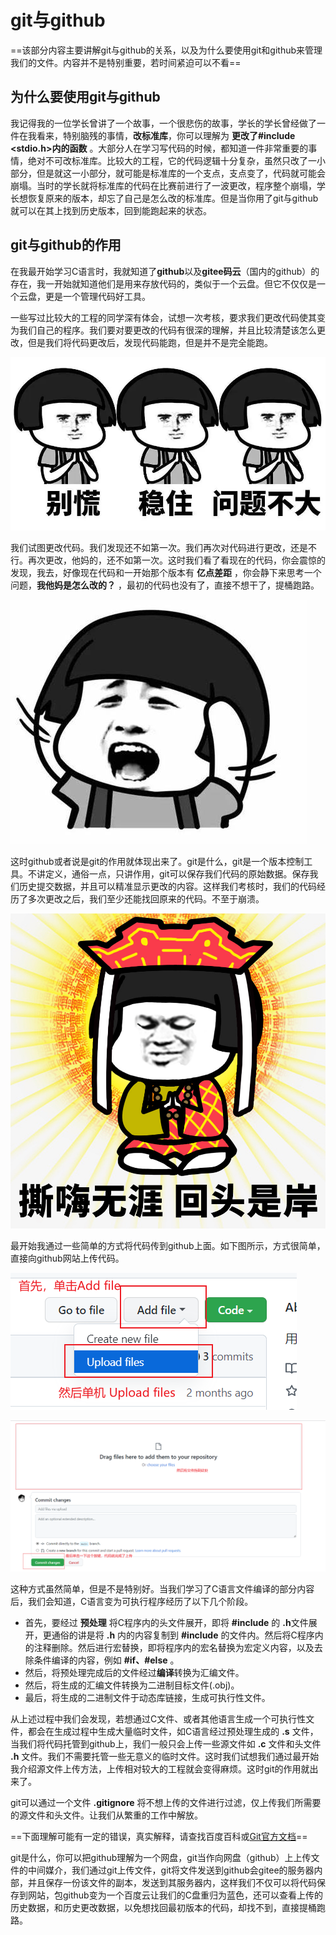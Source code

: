 # git与github

==该部分内容主要讲解git与github的关系，以及为什么要使用git和github来管理我们的文件。内容并不是特别重要，若时间紧迫可以不看==

## 为什么要使用git与github

我记得我的一位学长曾讲了一个故事，一个很悲伤的故事，学长的学长曾经做了一件在我看来，特别脑残的事情，**改标准库**，你可以理解为 **更改了#include <stdio.h>内的函数** 。大部分人在学习写代码的时候，都知道一件非常重要的事情，绝对不可改标准库。比较大的工程，它的代码逻辑十分复杂，虽然只改了一小部分，但是就这一小部分，就可能是标准库的一个支点，支点变了，代码就可能会崩塌。当时的学长就将标准库的代码在比赛前进行了一波更改，程序整个崩塌，学长想恢复原来的版本，却忘了自己是怎么改的标准库。但是当你用了git与github就可以在其上找到历史版本，回到能跑起来的状态。

## git与github的作用

在我最开始学习C语言时，我就知道了**github**以及**gitee码云**（国内的github）的存在，我一开始就知道他们是用来存放代码的，类似于一个云盘。但它不仅仅是一个云盘，更是一个管理代码好工具。

一些写过比较大的工程的同学深有体会，试想一次考核，要求我们更改代码使其变为我们自己的程序。我们要对要更改的代码有很深的理解，并且比较清楚该怎么更改，但是我们将代码更改后，发现代码能跑，但是并不是完全能跑。

![aHR0cHM6Ly9tbWJpei5xcGljLmNuL21tYml6X2pwZy9GTEg4ZUY1TVU0V3dWVm12cDZHVDN5Z0ZkWks3b3pCdFNRMzNtS2FPaWM1dTVBcUdSbGZRZVV0SDJMMUpwYVljUlI0RmNWSnJVRW1wdDlSR2pBT25ZblEvNjQw](attachment/aHR0cHM6Ly9tbWJpei5xcGljLmNuL21tYml6X2pwZy9GTEg4ZUY1TVU0V3dWVm12cDZHVDN5Z0ZkWks3b3pCdFNRMzNtS2FPaWM1dTVBcUdSbGZRZVV0SDJMMUpwYVljUlI0RmNWSnJVRW1wdDlSR2pBT25ZblEvNjQw.png)

我们试图更改代码。我们发现还不如第一次。我们再次对代码进行更改，还是不行。再次更改，他妈的，还不如第一次。这时我们看了看现在的代码，你会震惊的发现，我去，好像现在代码和一开始那个版本有 **亿点差距** ，你会静下来思考一个问题，**我他妈是怎么改的？** ，最初的代码也没有了，直接不想干了，提桶跑路。

![OIP-C](attachment/OIP-C.jpg)

这时github或者说是git的作用就体现出来了。git是什么，git是一个版本控制工具。不讲定义，通俗一点，只讲作用，git可以保存我们代码的原始数据。保存我们历史提交数据，并且可以精准显示更改的内容。这样我们考核时，我们的代码经历了多次更改之后，我们至少还能找回原来的代码。不至于崩溃。

![R-C](attachment/R-C.jpg)

最开始我通过一些简单的方式将代码传到github上面。如下图所示，方式很简单，直接向github网站上传代码。

![上传代码的简单方式](attachment/Pasted%20image%2020220912114257.png)

![上传代码的简单方式](attachment/Pasted%20image%2020220912114637.png)

这种方式虽然简单，但是不是特别好。当我们学习了C语言文件编译的部分内容后，我们会知道，C语言变为可执行程序经历了以下几个阶段。

- 首先，要经过 **预处理** 将C程序内的头文件展开，即将 **#include** 的 **.h**文件展开，更通俗的讲是将 **.h** 内的内容复制到 **#include** 的文件内。然后将C程序内的注释删除。然后进行宏替换，即将程序内的宏名替换为宏定义内容，以及去除条件编译的内容，例如 **#if、#else** 。
- 然后，将预处理完成后的文件经过**编译**转换为汇编文件。
- 然后，将生成的汇编文件转换为二进制目标文件(.obj)。
- 最后，将生成的二进制文件于动态库链接，生成可执行性文件。

从上述过程中我们会发现，若想通过C文件、或者其他语言生成一个可执行性文件，都会在生成过程中生成大量临时文件，如C语言经过预处理生成的 **.s** 文件，当我们将代码托管到github上，我们一般只会上传一些源文件如 **.c** 文件和头文件 **.h** 文件。我们不需要托管一些无意义的临时文件。这时我们试想我们通过最开始我介绍源文件上传方法，上传相对较大的工程就会变得麻烦。这时git的作用就出来了。

git可以通过一个文件 **.gitignore** 将不想上传的文件进行过滤，仅上传我们所需要的源文件和头文件。让我们从繁重的工作中解放。

==下面理解可能有一定的错误，真实解释，请查找百度百科或[Git官方文档](https://git-scm.com/about)==

git是什么，你可以把github理解为一个网盘，git当作向网盘（github）上上传文件的中间媒介，我们通过git上传文件，git将文件发送到github会gitee的服务器内部，并且保存一份该文件的副本，发送到其服务器内，这样我们不仅可以将代码保存到网站，包github变为一个百度云让我们的C盘重归为蓝色，还可以查看上传的历史数据，和历史更改数据，以免想找回最初版本的代码，却找不到，直接提桶跑路。
